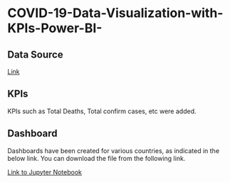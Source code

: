 # COVID-19-Data-Visualization-with-KPIs-Power-BI-

## Data Source 

[Link](https://raw.githubusercontent.com/CSSEGISandData/COVID-19/master/csse_covid_19_data/csse_covid_19_daily_reports/01-14-2022.csv)

## KPIs 

KPIs such as Total Deaths, Total confirm cases, etc were added. 

## Dashboard 

Dashboards have been created for various countries, as indicated in the below link. You can download the file from the following link.

[Link to Jupyter Notebook](https://github.com/khanfaraz334/COVID-19-Data-Visualization-with-KPIs-Power-BI-/blob/main/B3G5.pbix)
